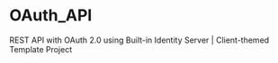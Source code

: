 # OAuth_API
REST API with OAuth 2.0 using Built-in Identity Server | Client-themed Template Project
